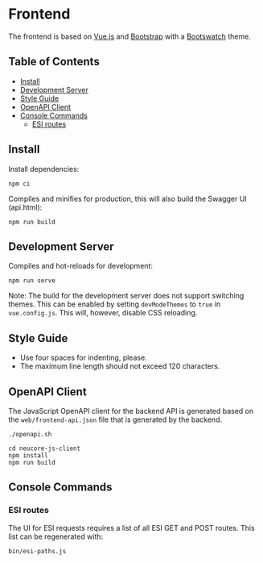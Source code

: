 # Frontend

The frontend is based on [Vue.js](https://vuejs.org) and
[Bootstrap](https://getbootstrap.com) with a [Bootswatch](https://bootswatch.com) theme.

## Table of Contents

<!-- toc -->

- [Install](#install)
- [Development Server](#development-server)
- [Style Guide](#style-guide)
- [OpenAPI Client](#openapi-client)
- [Console Commands](#console-commands)
  * [ESI routes](#esi-routes)

<!-- tocstop -->

## Install

Install dependencies:
```
npm ci
```

Compiles and minifies for production, this will also build the Swagger UI (api.html):
```
npm run build
```

## Development Server

Compiles and hot-reloads for development:
```
npm run serve
```

Note: The build for the development server does not support switching themes. This can be enabled by setting
`devModeThemes` to `true` in `vue.config.js`. This will, however, disable CSS reloading.

## Style Guide

- Use four spaces for indenting, please.
- The maximum line length should not exceed 120 characters.

## OpenAPI Client

The JavaScript OpenAPI client for the backend API is generated based on the `web/frontend-api.json` file 
that is generated by the backend.

```
./openapi.sh

cd neucore-js-client
npm install
npm run build
```

## Console Commands

### ESI routes

The UI for ESI requests requires a list of all ESI GET and POST routes. This list can be regenerated with:

```
bin/esi-paths.js
```
